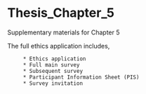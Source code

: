# Thesis_Chapter_5
Supplementary materials for Chapter 5


The full ethics application includes,

         * Ethics application
         * Full main survey
         * Subsequent survey
         * Participant Information Sheet (PIS)
         * Survey invitation
